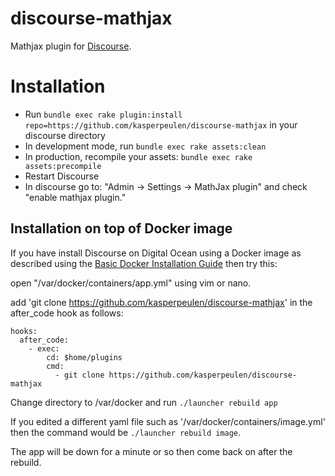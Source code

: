 discourse-mathjax
=================

Mathjax plugin for [Discourse](http://discourse.org).

Installation
============

* Run `bundle exec rake plugin:install repo=https://github.com/kasperpeulen/discourse-mathjax` in your discourse directory
* In development mode, run `bundle exec rake assets:clean`
* In production, recompile your assets: `bundle exec rake assets:precompile`
* Restart Discourse
* In discourse go to: "Admin -> Settings -> MathJax plugin" and check "enable mathjax plugin."

## Installation on top of Docker image

If you have install Discourse on Digital Ocean using a Docker image as described using the
[Basic Docker Installation Guide](https://github.com/discourse/discourse/blob/master/docs/INSTALL-digital-ocean.md)
then try this:

open "/var/docker/containers/app.yml" using vim or nano.

add 'git clone https://github.com/kasperpeulen/discourse-mathjax' in the after_code hook as follows:

    hooks:
      after_code:
        - exec:
            cd: $home/plugins
            cmd:
              - git clone https://github.com/kasperpeulen/discourse-mathjax

Change directory to /var/docker and run `./launcher rebuild app`

If you edited a different yaml file such as '/var/docker/containers/image.yml' then
the command would be
`./launcher rebuild image`.

The app will be down for a minute or so then come back on after the rebuild.


